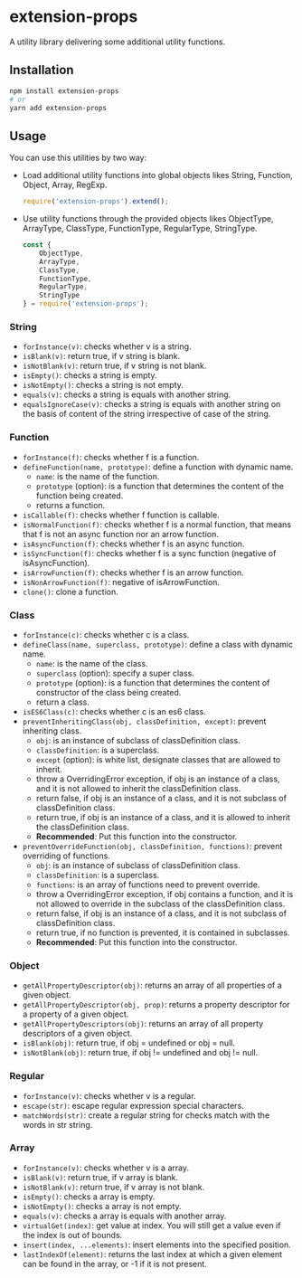 # extension-props

 A utility library delivering some additional utility functions.


## Installation

```bash
npm install extension-props
# or
yarn add extension-props
```

## Usage

 You can use this utilities by two way:

- Load additional utility functions into global objects likes String, Function, Object, Array, RegExp.
  ```js
  require('extension-props').extend();
  ```

- Use utility functions through the provided objects likes ObjectType, ArrayType, ClassType, FunctionType, RegularType, StringType.
  ```js
  const {
      ObjectType,
      ArrayType,
      ClassType,
      FunctionType,
      RegularType,
      StringType
  } = require('extension-props');
  ```
 
### String

- `forInstance(v)`: checks whether v is a string.
- `isBlank(v)`: return true, if v string is blank.
- `isNotBlank(v)`: return true, if v string is not blank.
- `isEmpty()`: checks a string is empty.
- `isNotEmpty()`: checks a string is not empty.
- `equals(v)`: checks a string is equals with another string.
- `equalsIgnoreCase(v)`: checks a string is equals with another string on the basis of content of the string irrespective of case of the string.

### Function

- `forInstance(f)`: checks whether f is a function.
- `defineFunction(name, prototype)`: define a function with dynamic name.
    + `name`: is the name of the function.
    + `prototype` (option): is a function that determines the content of the function being created.
    + returns a function.
- `isCallable(f)`: checks whether f function is callable.
- `isNormalFunction(f)`: checks whether f is a normal function, that means that f is not an async function nor an arrow function.
- `isAsyncFunction(f)`: checks whether f is an async function.
- `isSyncFunction(f)`: checks whether f is a sync function (negative of isAsyncFunction).
- `isArrowFunction(f)`: checks whether f is an arrow function.
- `isNonArrowFunction(f)`: negative of isArrowFunction.
- `clone()`: clone a function.

### Class

- `forInstance(c)`: checks whether c is a class.
- `defineClass(name, superclass, prototype)`: define a class with dynamic name.
    + `name`: is the name of the class.
    + `superclass` (option): specify a super class.
    + `prototype` (option): is a function that determines the content of constructor of the class being created.
    + return a class.
- `isES6Class(c)`: checks whether c is an es6 class.
- `preventInheritingClass(obj, classDefinition, except)`: prevent inheriting class.
    + `obj`: is an instance of subclass of classDefinition class.
    + `classDefinition`: is a superclass.
    + `except` (option): is white list, designate classes that are allowed to inherit.
    + throw a OverridingError exception, if obj is an instance of a class, and it is not allowed to inherit the classDefinition class.
    + return false, if obj is an instance of a class, and it is not subclass of classDefinition class.
    + return true, if obj is an instance of a class, and it is allowed to inherit the classDefinition class.
    + **Recommended**: Put this function into the constructor.
- `preventOverrideFunction(obj, classDefinition, functions)`: prevent overriding of functions.
    + `obj`: is an instance of subclass of classDefinition class.
    + `classDefinition`: is a superclass.
    + `functions`: is an array of functions need to prevent override.
    + throw a OverridingError exception, if obj contains a function, and it is not allowed to override in the subclass of the classDefinition class.
    + return false, if obj is an instance of a class, and it is not subclass of classDefinition class.
    + return true, if no function is prevented, it is contained in subclasses.
    + **Recommended**: Put this function into the constructor.

### Object

- `getAllPropertyDescriptor(obj)`: returns an array of all properties of a given object.
- `getAllPropertyDescriptor(obj, prop)`: returns a property descriptor for a property of a given object.
- `getAllPropertyDescriptors(obj)`: returns an array of all property descriptors of a given object.
- `isBlank(obj)`: return true, if obj = undefined or obj = null.
- `isNotBlank(obj)`: return true, if obj != undefined and obj != null.

### Regular

- `forInstance(v)`: checks whether v is a regular.
- `escape(str)`: escape regular expression special characters.
- `matchWords(str)`: create a regular string for checks match with the words in str string.

### Array

- `forInstance(v)`: checks whether v is a array.
- `isBlank(v)`: return true, if v array is blank.
- `isNotBlank(v)`: return true, if v array is not blank.
- `isEmpty()`: checks a array is empty.
- `isNotEmpty()`: checks a array is not empty.
- `equals(v)`: checks a array is equals with another array.
- `virtualGet(index)`: get value at index. You will still get a value even if the index is out of bounds.
- `insert(index, ...elements)`: insert elements into the specified position.
- `lastIndexOf(element)`: returns the last index at which a given element can be found in the array, or -1 if it is not present.
